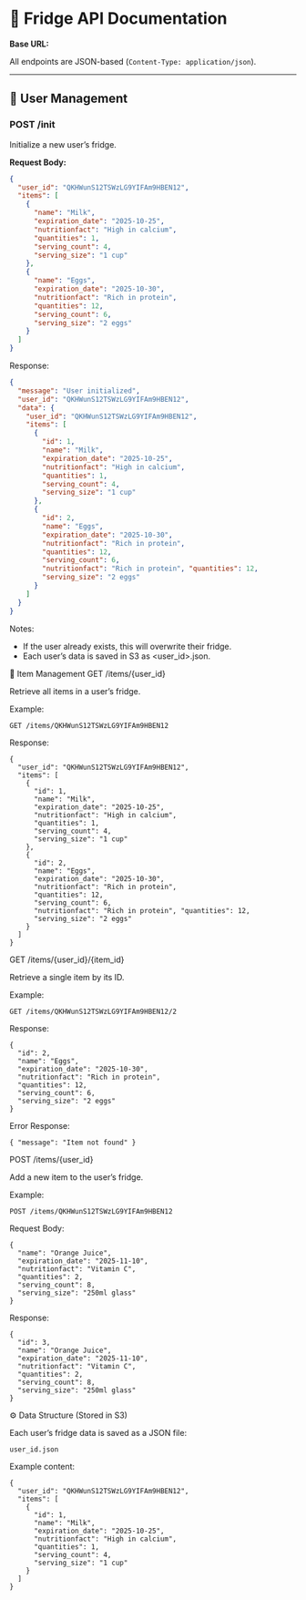 # 🧊 Fridge API Documentation

**Base URL:**  


All endpoints are JSON-based (`Content-Type: application/json`).

---

## 🧍 User Management

### **POST /init**
Initialize a new user’s fridge.

**Request Body:**
```json
{
  "user_id": "QKHWunS12TSWzLG9YIFAm9HBEN12",
  "items": [
    {
      "name": "Milk",
      "expiration_date": "2025-10-25",
      "nutritionfact": "High in calcium",
      "quantities": 1,
      "serving_count": 4,
      "serving_size": "1 cup"
    },
    {
      "name": "Eggs",
      "expiration_date": "2025-10-30",
      "nutritionfact": "Rich in protein",
      "quantities": 12,
      "serving_count": 6,
      "serving_size": "2 eggs"
    }
  ]
}
```
Response:
```json
{
  "message": "User initialized",
  "user_id": "QKHWunS12TSWzLG9YIFAm9HBEN12",
  "data": {
    "user_id": "QKHWunS12TSWzLG9YIFAm9HBEN12",
    "items": [
      {
        "id": 1,
        "name": "Milk",
        "expiration_date": "2025-10-25",
        "nutritionfact": "High in calcium",
        "quantities": 1,
        "serving_count": 4,
        "serving_size": "1 cup"
      },
      {
        "id": 2,
        "name": "Eggs",
        "expiration_date": "2025-10-30",
        "nutritionfact": "Rich in protein",
        "quantities": 12,
        "serving_count": 6,
        "nutritionfact": "Rich in protein", "quantities": 12,
        "serving_size": "2 eggs"
      }
    ]
  }
}
```
Notes:

 - If the user already exists, this will overwrite their fridge.
 - Each user’s data is saved in S3 as <user_id>.json.

🍎 Item Management
GET /items/{user_id}

Retrieve all items in a user’s fridge.

Example:
````
GET /items/QKHWunS12TSWzLG9YIFAm9HBEN12

````
Response:
````
{
  "user_id": "QKHWunS12TSWzLG9YIFAm9HBEN12",
  "items": [
    {
      "id": 1,
      "name": "Milk",
      "expiration_date": "2025-10-25",
      "nutritionfact": "High in calcium",
      "quantities": 1,
      "serving_count": 4,
      "serving_size": "1 cup"
    },
    {
      "id": 2,
      "name": "Eggs",
      "expiration_date": "2025-10-30",
      "nutritionfact": "Rich in protein",
      "quantities": 12,
      "serving_count": 6,
      "nutritionfact": "Rich in protein", "quantities": 12,
      "serving_size": "2 eggs"
    }
  ]
}
````
GET /items/{user_id}/{item_id}

Retrieve a single item by its ID.

Example:
````
GET /items/QKHWunS12TSWzLG9YIFAm9HBEN12/2
````
Response:
````
{
  "id": 2,
  "name": "Eggs",
  "expiration_date": "2025-10-30",
  "nutritionfact": "Rich in protein",
  "quantities": 12,
  "serving_count": 6,
  "serving_size": "2 eggs"
}
````
Error Response:
````
{ "message": "Item not found" }
````
POST /items/{user_id}

Add a new item to the user’s fridge.

Example:
````
POST /items/QKHWunS12TSWzLG9YIFAm9HBEN12
````
Request Body:
````
{
  "name": "Orange Juice",
  "expiration_date": "2025-11-10",
  "nutritionfact": "Vitamin C",
  "quantities": 2,
  "serving_count": 8,
  "serving_size": "250ml glass"
}
````
Response:
````
{
  "id": 3,
  "name": "Orange Juice",
  "expiration_date": "2025-11-10",
  "nutritionfact": "Vitamin C",
  "quantities": 2,
  "serving_count": 8,
  "serving_size": "250ml glass"
}
````
⚙️ Data Structure (Stored in S3)

Each user’s fridge data is saved as a JSON file:
````
user_id.json
````
Example content:
````
{
  "user_id": "QKHWunS12TSWzLG9YIFAm9HBEN12",
  "items": [
    {
      "id": 1,
      "name": "Milk",
      "expiration_date": "2025-10-25",
      "nutritionfact": "High in calcium",
      "quantities": 1,
      "serving_count": 4,
      "serving_size": "1 cup"
    }
  ]
}
````



